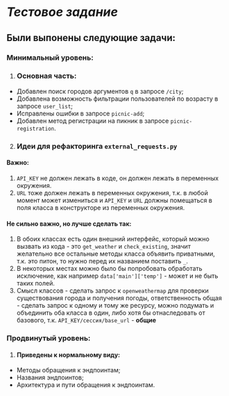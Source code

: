 # _Тестовое задание_

## Были выпонены следующие задачи:

### Минимальный уровень:

1. ### Основная часть:
- Добавлен поиск городов аргументов `q` в запросе `/city`;
- Добавлена возможность фильтрации пользователей по возрасту в запросе `user_list`;
- Исправлены ошибки в запросе `picnic-add`;
- Добавлен метод регистрации на пикник в запросе `picnic-registration`.

2. ### Идеи для рефакторинга `external_requests.py`

#### Важно:

1. `API_KEY` не должен лежать в коде, он должен лежать в переменных окружения.
2. `URL` тоже должен лежать в переменных окружения, т.к. в любой момент может измениться
и `API_KEY` и `URL` должны помещаться в поля класса в конструкторе из переменных окружения.

#### Не сильно важно, но лучше сделать так:

1. В обоих классах есть один внешний интерфейс, который можно вызвать из кода - это `get_weather` и `check_existing`, 
значит желательно все остальные методы класса объявить приватными, т.к. это питон, 
то нужно перед их названием поставить `_`.
2. В некоторых местах можно было бы попробовать обработать исключение, 
как например `data['main']['temp']` - может и не быть таких полей.
3. Смысл классов - сделать запрос к `openweathermap` для проверки существования города и получения погоды, 
ответственность общая - сделать запрос к одному и тому же ресурсу, можно подумать и 
объединить оба класса в один, либо хотя бы отнаследовать от базового, т.к. `API_KEY/сессия/base_url` - **общие**

### Продвинутый уровень:

1. #### Приведены к нормальному виду:
- Методы обращения к эндпоинтам;
- Названия эндпоинтов;
- Архитектура и пути обращения к эндпоинтам.


